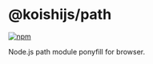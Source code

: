 # @koishijs/path

[![npm](https://img.shields.io/npm/v/@koishijs/path?style=flat-square)](https://www.npmjs.com/package/@koishijs/path)

Node.js path module ponyfill for browser.
